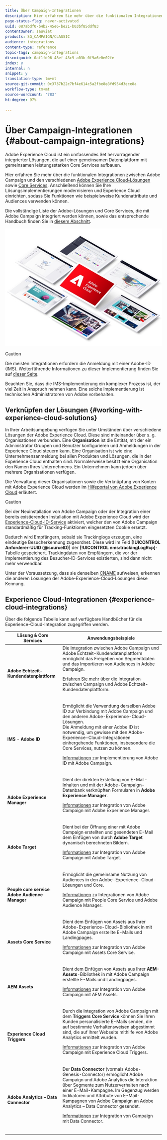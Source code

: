 ```yaml
---
title: Über Campaign-Integrationen
description: Hier erfahren Sie mehr über die funktionalen Integrationen der vorliegenden Adobe Campaign-Version mit den verschiedenen Lösungen aus Adobe Experience Cloud.
page-status-flag: never-activated
uuid: 087abdf0-b4b2-45e6-be21-b03bf85ddf83
contentOwner: sauviat
products: SG_CAMPAIGN/CLASSIC
audience: integrations
content-type: reference
topic-tags: campaign-integrations
discoiquuid: 0af1fd96-48ef-43c9-a03b-0f9a6e0e02fe
index: y
internal: n
snippet: y
translation-type: tm+mt
source-git-commit: 0c3737b22c7bf4e614c5a2fbe8e8fd954d3ece8a
workflow-type: tm+mt
source-wordcount: '783'
ht-degree: 97%

---
```



# Über Campaign-Integrationen {#about-campaign-integrations}

Adobe Experience Cloud ist ein umfassendes Set hervorragender integrierter Lösungen, die auf einer gemeinsamen Datenplattform mit gemeinsamen leistungsstarken Core Services aufbauen.

Hier erfahren Sie mehr über die funktionalen Integrationen zwischen Adobe Campaign und den verschiedenen [Adobe Experience Cloud-Lösungen](https://docs.adobe.com/content/help/de-DE/core-services/interface/marketing-cloud-integrations.html) sowie [Core Services](https://docs.adobe.com/content/help/de-DE/core-services/interface/about-core-services/core-services.html). Anschließend können Sie Ihre Lösungsimplementierungen modernisieren und Experience Cloud einrichten, sodass Sie Funktionen wie beispielsweise Kundenattribute und Audiences verwenden können.

Die vollständige Liste der Adobe-Lösungen und Core Services, die mit Adobe Campaign integriert werden können, sowie das entsprechende Handbuch finden Sie in [diesem Abschnitt](#experience-cloud-integrations).

![](assets/ExCloud-solutions.png)


>[!CAUTION]
>
>Die meisten Integrationen erfordern die Anmeldung mit einer Adobe-ID (IMS). Weiterführende Informationen zu dieser Implementierung finden Sie auf [dieser Seite](../../integrations/using/about-adobe-id.md).
>
>Beachten Sie, dass die IMS-Implementierung ein komplexer Prozess ist, der viel Zeit in Anspruch nehmen kann. Eine solche Implementierung ist technischen Administratoren von Adobe vorbehalten.

## Verknüpfen der Lösungen {#working-with-experience-cloud-solutions}

In Ihrer Arbeitsumgebung verfügen Sie unter Umständen über verschiedene Lösungen der Adobe Experience Cloud. Diese sind miteinander über s. g. Organisationen verbunden. Eine **Organisation** ist die Entität, mit der ein Administrator Gruppen und Benutzer konfigurieren und Anmeldungen in der Experience Cloud steuern kann. Eine Organisation ist wie eine Unternehmensanmeldung bei allen Produkten und Lösungen, die in der Experience Cloud enthalten sind. Normalerweise besitzt eine Organisation den Namen Ihres Unternehmens. Ein Unternehmen kann jedoch über mehrere Organisationen verfügen.

Die Verwaltung dieser Organisationen sowie die Verknüpfung von Konten mit Adobe Experience Cloud werden im [Hilfeportal von Adobe Experience Cloud](https://docs.adobe.com/content/help/en/core-services/interface/manage-users-and-products/organizations.html) erläutert.

>[!CAUTION]
>
>Bei der Neuinstallation von Adobe Campaign oder der Integration einer bereits existierenden Installation mit Adobe Experience Cloud wird der [Experience-Cloud-ID-Service](https://docs.adobe.com/content/help/de-DE/id-service/using/home.html) aktiviert, welcher den von Adobe Campaign standardmäßig für Tracking-Funktionen eingesetzten Cookie ersetzt.
>
>Dadurch wird Empfängern, sobald sie Trackinglogs erzeugen, eine eindeutige Besucherkennung zugeordnet. Diese wird im Feld **[!UICONTROL Anforderer-UUID (@sourceID)]** der **[!UICONTROL nms:trackingLogRcp]**-Tabelle gespeichert. Trackingdaten von Empfängern, die vor der Implementierung des Besucher-ID-Services existierten, sind dann nicht mehr verwendbar.
>
>Unter der Voraussetzung, dass sie denselben [CNAME](https://docs.adobe.com/content/help/en/id-service/using/reference/analytics-reference/cname.html) aufweisen, erkennen die anderen Lösungen der Adobe-Experience-Cloud-Lösungen diese Kennung.

## Experience Cloud-Integrationen {#experience-cloud-integrations}

Über die folgende Tabelle kann auf verfügbare Handbücher für die Experience-Cloud-Integration zugegriffen werden.

<table> 
 <thead> 
  <tr> 
   <th> Lösung &amp; Core Services<br /> </th> 
   <th> Anwendungsbeispiele<br /> </th> 
  </tr> 
 </thead> 
 <tbody> 
  <tr> 
   <td> <strong>Adobe Echtzeit-Kundendatenplattform</strong><br /> </td> 
   <td> Die Integration zwischen Adobe Campaign und Adobe Echtzeit-Kundendatenplattform ermöglicht das Freigeben von Segmentdaten und das Importieren von Audiences in Adobe Campaign.<br /> <p><a href="https://docs.adobe.com/content/help/de-DE/experience-platform/rtcdp/destinations/destinations-cat/adobe-destinations/adobe-campaign-destination.html">Erfahren Sie mehr</a> über die Integration zwischen Campaign und Adobe Echtzeit-Kundendatenplattform.</p><br /> </td> 
  </tr> 
  <tr> 
   <td> <strong>IMS - Adobe ID</strong><br /> </td> 
   <td> Ermöglicht die Verwendung derselben Adobe ID zur Verbindung mit Adobe Campaign und den anderen Adobe-Experience-Cloud-Lösungen.<br /> Die Anmeldung mit einer Adobe ID ist notwendig, um gewisse mit den Adobe-Experience-Cloud-Integrationen einhergehende Funktionen, insbesondere die Core Services, nutzen zu können.<br /> <p><a href="../../integrations/using/about-adobe-id.md">Informationen</a> zur Implementierung von Adobe ID mit Adobe Campaign.</p><br /> </td> 
  </tr> 
  <tr> 
   <td> <strong>Adobe Experience Manager</strong><br /> </td> 
   <td> Dient der direkten Erstellung von E-Mail-Inhalten und mit der Adobe-Campaign-Datenbank verknüpften Formularen in <strong>Adobe Experience Manager</strong>.<br /> <p><a href="../../integrations/using/about-adobe-experience-manager.md">Informationen</a> zur Integration von Adobe Campaign mit Adobe Experience Manager.</p><br /> </td> 
  </tr> 
  <tr> 
   <td> <strong>Adobe Target</strong><br /> </td> 
   <td> Dient bei der Öffnung einer mit Adobe Campaign erstellten und gesendeten E-Mail dem Einfügen von durch <strong>Adobe Target</strong> dynamisch berechneten Bildern.<br /> <p><a href="../../integrations/using/integrating-with-adobe-target.md">Informationen</a> zur Integration von Adobe Campaign mit Adobe Target.</p><br /> </td> 
  </tr> 
  <tr> 
   <td> <strong>People core service</strong><br /> <strong>Adobe Audience Manager</strong><br /> </td> 
   <td> Ermöglicht die gemeinsame Nutzung von Audiences in den Adobe-Experience-Cloud-Lösungen und Core.<br /> <p><a href="../../integrations/using/sharing-audiences-with-adobe-experience-cloud.md">Informationen</a> zu Integrationen von Adobe Campaign mit People Core Service und Adobe Audience Manager.</p><br /> </td> 
  </tr> 
  <tr> 
   <td> <strong>Assets Core Service</strong><br /> </td> 
   <td> Dient dem Einfügen von Assets aus Ihrer Adobe-Experience-Cloud-Bibliothek in mit Adobe Campaign erstellte E-Mails und Landingpages.<br /> <p><a href="../../integrations/using/configuring-access-to-assets.md#integrating-with-experience-cloud-assets">Informationen</a> zur Integration von Adobe Campaign mit Assets Core Service.</p><br /> </td> 
  </tr> 
  <tr> 
   <td> <strong>AEM Assets</strong><br /> </td> 
   <td> Dient dem Einfügen von Assets aus Ihrer <strong>AEM-Assets</strong>-Bibliothek in mit Adobe Campaign erstellte E-Mails und Landingpages.<br /> <p><a href="../../integrations/using/configuring-access-to-assets.md#integrating-with-aem-assets">Informationen</a> zur Integration von Adobe Campaign mit AEM Assets.</p><br /> </td> 
  </tr> 
  <tr> 
   <td> <strong>Experience Cloud Triggers</strong><br /> </td> 
   <td> Durch die Integration von Adobe Campaign mit dem <strong>Triggers Core Service</strong> können Sie Ihren Kunden personalisierte E-Mails senden, die auf bestimmte Verhaltensweisen abgestimmt sind, die auf Ihrer Webseite mithilfe von Adobe Analytics ermittelt wurden.<br /> <p><a href="https://helpx.adobe.com/de/campaign/kb/triggers-and-campaign.html">Informationen</a> zur Integration von Adobe Campaign mit Experience Cloud Triggers.</p><br /> </td> 
  </tr> 
  <tr> 
   <td> <strong>Adobe Analytics – Data Connector</strong><br /> </td> 
   <td> Der <strong>Data Connector</strong> (vormals Adobe-Genesis-Connector) ermöglicht Adobe Campaign und Adobe Analytics die Interaktion über Segmente zum Nutzerverhalten nach einer E-Mail-Kampagne. Im Gegenzug werden Indikatoren und Attribute von E-Mail-Kampagnen von Adobe Campaign an Adobe Analytics – Data Connector gesendet.<br /> <p><a href="../../platform/using/adobe-analytics-data-connector.md">Informationen</a> zur Integration von Campaign mit Data Connector.</p><br /> </td> 
  </tr> 
 </tbody> 
</table>

